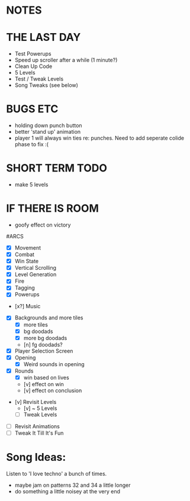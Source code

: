 NOTES
=====

# THE LAST DAY
- Test Powerups
- Speed up scroller after a while (1 minute?)
- Clean Up Code
- 5 Levels
- Test / Tweak Levels
- Song Tweaks (see below)

# BUGS ETC
- holding down punch button
- better 'stand up' animation
- player 1 will always win ties re: punches. Need to add seperate colide phase to fix :(

# SHORT TERM TODO 
- make 5 levels

# IF THERE IS ROOM
- goofy effect on victory

#ARCS
- [x] Movement
- [x] Combat
- [x] Win State
- [x] Vertical Scrolling
- [x] Level Generation
- [x] Fire
- [x] Tagging
- [x] Powerups
- [x?] Music
- [x] Backgrounds and more tiles
  - [x] more tiles
  - [x] bg doodads
  - [x] more bg doodads
  - [n] fg doodads?
- [x] Player Selection Screen
- [x] Opening
  - [x] Weird sounds in opening
- [x] Rounds
  - [x] win based on lives
  - [v] effect on win
  - [v] effect on conclusion
- [v] Revisit Levels
  - [v] ~ 5 Levels
  - [ ] Tweak Levels
- [ ] Revisit Animations
- [ ] Tweak It Till It's Fun

# Song Ideas:

Listen to 'I love techno' a bunch of times.
  
  - maybe jam on patterns 32 and 34 a little longer
  - do something a little noisey at the very end


